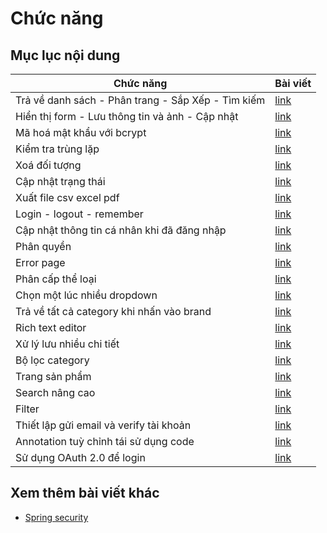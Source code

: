 # Chức năng

## Mục lục nội dung

| Chức năng                                          | Bài viết          |
| -------------------------------------------------- | ----------------- |
| Trả về danh sách - Phân trang - Sắp Xếp - Tìm kiếm | [link](Day012.md) |
| Hiển thị form - Lưu thông tin và ảnh - Cập nhật    | [link](Day013.md) |
| Mã hoá mật khẩu với bcrypt                         | [link](Day014.md) |
| Kiểm tra trùng lặp                                 | [link](Day015.md) |
| Xoá đối tượng                                      | [link](Day016.md) |
| Cập nhật trạng thái                                | [link](Day017.md) |
| Xuất file csv excel pdf                            | [link](Day018.md) |
| Login - logout - remember                          | [link](Day019.md) |
| Cập nhật thông tin cá nhân khi đã đăng nhập        | [link](Day020.md) |
| Phân quyền                                         | [link](Day021.md) |
| Error page                                         | [link](Day022.md) |
| Phân cấp thể loại                                  | [link](Day023.md) |
| Chọn một lúc nhiều dropdown                        | [link](Day024.md) |
| Trả về tất cả category khi nhấn vào brand          | [link](Day025.md) |
| Rich text editor                                   | [link](Day026.md) |
| Xử lý lưu nhiều chi tiết                           | [link](Day027.md) |
| Bộ lọc category                                    | [link](Day028.md) |
| Trang sản phẩm                                     | [link](Day029.md) |
| Search nâng cao                                    | [link](Day030.md) |
| Filter                                             | [link](Day031.md) |
| Thiết lập gửi email và verify tài khoản            | [link](Day032.md) |
| Annotation tuỳ chỉnh tái sử dụng code              | [link](Day033.md) |
| Sử dụng OAuth 2.0 để login                         | [link](Day034.md) |

## Xem thêm bài viết khác

- [Spring security](Day010.md)
